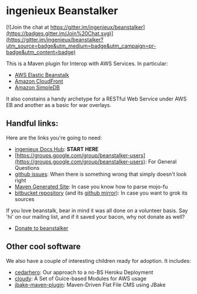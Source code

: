 # ingenieux Beanstalker

[![Join the chat at https://gitter.im/ingenieux/beanstalker](https://badges.gitter.im/Join%20Chat.svg)](https://gitter.im/ingenieux/beanstalker?utm_source=badge&utm_medium=badge&utm_campaign=pr-badge&utm_content=badge)

This is a Maven plugin for Interop with AWS Services. In particular:

  * [AWS Elastic Beanstalk](http://aws.amazon.com/elasticbeanstalk/)
  * [Amazon CloudFront](http://aws.amazon.com/cloudfront/)
  * [Amazon SimpleDB](http://aws.amazon.com/simpledb/)

It also constains a handy archetype for a RESTful Web Service under AWS EB and another as a basic for war overlays.

## Handful links:

Here are the links you're going to need:

  * [ingenieux Docs Hub](http://docs.ingenieux.com.br/project/beanstalker/): **START HERE**
  * [https://groups.google.com/group/beanstalker-users](https://groups.google.com/group/beanstalker-users): For General Questions
  * [github issues](https://github.com/ingenieux/beanstalker/issues): When there is something wrong that simply doesn't look right
  * [Maven Generated Site](http://beanstalker.ingenieux.com.br/): In case you know how to parse mojo-fu
  * [bitbucket repository](https://bitbucket.org/aldrinleal/beanstalker/) (and its [github mirror](https://github.com/ingenieux/beanstalker/)): In case you want to grok its sources

If you love beanstalk, bear in mind it was all done on a volunteer basis. Say 'hi' on our mailing list, and if it saved your bacon, why not donate as well?

  * [Donate to beanstalker](http://beanstalker.ingenieux.com.br/donate.html)

## Other cool software

We also have a couple of interesting children ready for adoption. It includes:

  * [cedarhero](http://docs.ingenieux.com.br/project/cedarhero/): Our approach to a no-BS Heroku Deployment
  * [cloudy](http://bitbucket.org/ingenieux/cloudy): A Set of Guice-based Modules for AWS usage
  * [jbake-maven-plugin](http://bitbucket.org/ingenieux/jbake-maven-plugin): Maven-Driven Flat File CMS using JBake
